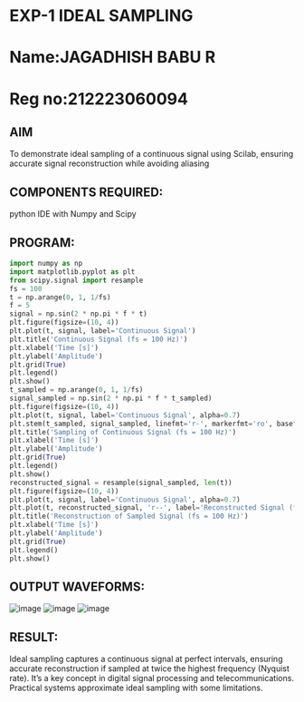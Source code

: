 # EXP-1  IDEAL SAMPLING
# Name:JAGADHISH BABU R
# Reg no:212223060094

## AIM

To demonstrate ideal sampling of a continuous signal using Scilab, ensuring accurate signal reconstruction while avoiding aliasing

## COMPONENTS REQUIRED:

python IDE with Numpy and Scipy

## PROGRAM:
```python
import numpy as np
import matplotlib.pyplot as plt
from scipy.signal import resample
fs = 100
t = np.arange(0, 1, 1/fs) 
f = 5
signal = np.sin(2 * np.pi * f * t)
plt.figure(figsize=(10, 4))
plt.plot(t, signal, label='Continuous Signal')
plt.title('Continuous Signal (fs = 100 Hz)')
plt.xlabel('Time [s]')
plt.ylabel('Amplitude')
plt.grid(True)
plt.legend()
plt.show()
t_sampled = np.arange(0, 1, 1/fs)
signal_sampled = np.sin(2 * np.pi * f * t_sampled)
plt.figure(figsize=(10, 4))
plt.plot(t, signal, label='Continuous Signal', alpha=0.7)
plt.stem(t_sampled, signal_sampled, linefmt='r-', markerfmt='ro', basefmt='r-', label='Sampled Signal (fs = 100 Hz)')
plt.title('Sampling of Continuous Signal (fs = 100 Hz)')
plt.xlabel('Time [s]')
plt.ylabel('Amplitude')
plt.grid(True)
plt.legend()
plt.show()
reconstructed_signal = resample(signal_sampled, len(t))
plt.figure(figsize=(10, 4))
plt.plot(t, signal, label='Continuous Signal', alpha=0.7)
plt.plot(t, reconstructed_signal, 'r--', label='Reconstructed Signal (fs = 100 Hz)')
plt.title('Reconstruction of Sampled Signal (fs = 100 Hz)')
plt.xlabel('Time [s]')
plt.ylabel('Amplitude')
plt.grid(True)
plt.legend()
plt.show()
```

 ## OUTPUT WAVEFORMS:
 
 ![image](https://github.com/user-attachments/assets/b2d89a89-7651-4a21-a180-e9cda8cfc395)
 ![image](https://github.com/user-attachments/assets/203e0379-fd3d-4162-ae7d-c107be1a0eab)
 ![image](https://github.com/user-attachments/assets/bd1dc349-e618-4e5c-a629-7838dcf3c25c)


## RESULT:

Ideal sampling captures a continuous signal at perfect intervals, ensuring accurate reconstruction if sampled at twice the highest frequency (Nyquist rate). It’s a key concept in digital signal processing and telecommunications. Practical systems approximate ideal sampling with some limitations.
